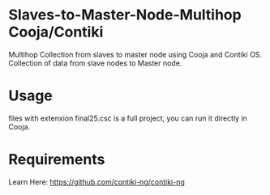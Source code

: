 # Slaves-to-Master-Node-Multihop Cooja/Contiki

Multihop Collection from slaves to master node using Cooja and Contiki OS. Collection of data from slave nodes to Master node. 

# Usage
files with extenxion final25.csc is a full project, you can run it directly in Cooja.

# Requirements
Learn Here: https://github.com/contiki-ng/contiki-ng

